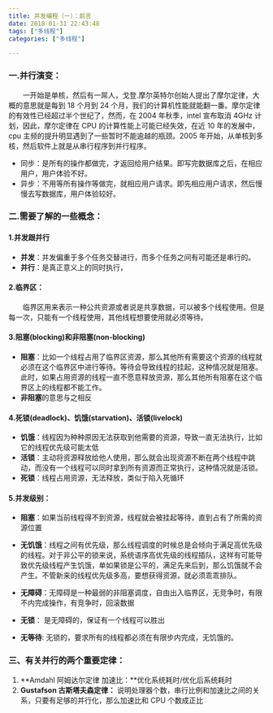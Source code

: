 ```yaml
---
title: 并发编程（一）：前言
date: 2018-01-31 22:43:48
tags: ["多线程"]
categories: ["多线程"]

---
```


### 一.并行演变：

&emsp;&emsp;一开始是单核，然后有一屌人，戈登.摩尔英特尔创始人提出了摩尔定律，大概的意思就是每到 18 个月到 24 个月，我们的计算机性能就能翻一番。摩尔定律的有效性已经超过半个世纪了，然而，在 2004 年秋季，intel 宣布取消 4GHz 计划，因此，摩尔定律在 CPU 的计算性能上可能已经失效，在近 10 年的发展中，cpu 主频的提升明显遇到了一些暂时不能逾越的瓶颈。2005 年开始，从单核到多核，然后软件上就是从串行程序到并行程序。

<!--more-->

- 同步：是所有的操作都做完，才返回给用户结果。即写完数据库之后，在相应用户，用户体验不好。
- 异步：不用等所有操作等做完，就相应用户请求。即先相应用户请求，然后慢慢去写数据库，用户体验较好。

### 二.需要了解的一些概念：

#### 1.并发跟并行

- **并发**：并发偏重于多个任务交替进行，而多个任务之间有可能还是串行的。
- **并行**：是真正意义上的同时执行，

#### 2.临界区：

&emsp;&emsp;临界区用来表示一种公共资源或者说是共享数据，可以被多个线程使用。但是每一次，只能有一个线程使用，其他线程想要使用就必须等待。

#### 3.阻塞(blocking)和非阻塞(non-blocking)

- **阻塞**：比如一个线程占用了临界区资源，那么其他所有需要这个资源的线程就必须在这个临界区中进行等待。等待会导致线程的挂起，这种情况就是阻塞。此时，如果占用资源的线程一直不愿意释放资源，那么其他所有阻塞在这个临界区上的线程都不能工作。
- **非阻塞**的意思与之相反

#### 4.死锁(deadlock)、饥饿(starvation)、活锁(livelock)

- **饥饿**：线程因为种种原因无法获取到他需要的资源，导致一直无法执行，比如它的线程优先级可能太低
- **活锁**：主动将资源释放给他人使用，那么就会出现资源不断在两个线程中跳动，而没有一个线程可以同时拿到所有资源而正常执行，这种情况就是活锁。
- **死锁**：线程占用资源，无法释放，类似于陷入死循环

#### 5.并发级别：

- **阻塞**：如果当前线程得不到资源，线程就会被挂起等待，直到占有了所需的资源位置

- **无饥饿**：线程之间有优先级，那么线程调度的时候总是会倾向于满足高优先级的线程。对于非公平的锁来说，系统语序高优先级的线程插队，这样有可能导致优先级线程产生饥饿，单如果锁是公平的，满足先来后到，那么饥饿就不会产生。不管新来的线程优先级多高，要想获得资源，就必须乖乖排队。

- **无障碍**：无障碍是一种最弱的非阻塞调度，自由出入临界区，无竞争时，有限不内完成操作，有竞争时，回滚数据

- **无锁**： 是无障碍的，保证有一个线程可以胜出
- **无等待**: 无锁的，要求所有的线程都必须在有限步内完成，无饥饿的。

### 三、有关并行的两个重要定律：

1. **Amdahl 阿姆达尔定律 加速比：**优化系统耗时/优化后系统耗时
2. **Gustafson 古斯塔夫森定律：** 说明处理器个数，串行比例和加速比之间的关系，只要有足够的并行化，那么加速比和 CPU 个数成正比
